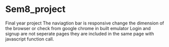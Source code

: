 # Sem8_project
Final year project
The naviagtion bar is responsive change the dimension of the browser or check from google chrome in built emulator
Login and signup are not seperate pages they are included in the same page with javascript function call.
